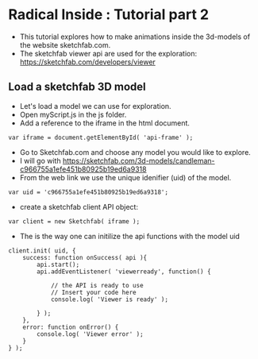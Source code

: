 # Radical Inside : Tutorial part 2

- This tutorial explores how to make animations inside the 3d-models of the website sketchfab.com.
- The sketchfab viewer api are used for the exploration: https://sketchfab.com/developers/viewer

##  Load a sketchfab 3D model
- Let's load a model we can use for exploration.
- Open myScript.js in the js folder.
- Add a reference to the iframe in the html document.
```
var iframe = document.getElementById( 'api-frame' );
```
- Go to Sketchfab.com and choose any model you would like to explore.
- I will go with https://sketchfab.com/3d-models/candleman-c966755a1efe451b80925b19ed6a9318
- From the web link we use the unique idenifier (uid) of the model.
```
var uid = 'c966755a1efe451b80925b19ed6a9318';
```
- create a sketchfab client API object: 
```
var client = new Sketchfab( iframe );
```
- The is the way one can initilize the api functions with the model uid
```
client.init( uid, {
    success: function onSuccess( api ){
        api.start();
        api.addEventListener( 'viewerready', function() {

            // the API is ready to use
            // Insert your code here
            console.log( 'Viewer is ready' );

        } );
    },
    error: function onError() {
        console.log( 'Viewer error' );
    }
} );
```

